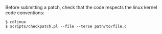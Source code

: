 Before submitting a patch, check that the code respects the linux kernel code conventions:

    $ cdlinux
    $ scripts/checkpatch.pl --file --terse path/to/file.c
